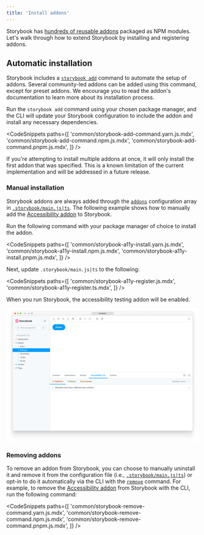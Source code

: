 ```yaml
---
title: 'Install addons'
---
```


Storybook has [hundreds of reusable addons](https://storybook.js.org/integrations) packaged as NPM modules. Let's walk through how to extend Storybook by installing and registering addons.

## Automatic installation

Storybook includes a [`storybook add`](../api/cli-options.md#add) command to automate the setup of addons. Several community-led addons can be added using this command, except for preset addons. We encourage you to read the addon's documentation to learn more about its installation process.

Run the `storybook add` command using your chosen package manager, and the CLI will update your Storybook configuration to include the addon and install any necessary dependencies.

<!-- prettier-ignore-start -->

<CodeSnippets
  paths={[
    'common/storybook-add-command.yarn.js.mdx',
    'common/storybook-add-command.npm.js.mdx',
    'common/storybook-add-command.pnpm.js.mdx',
  ]}
/>

<!-- prettier-ignore-end -->

<Callout variant="warning">

If you're attempting to install multiple addons at once, it will only install the first addon that was specified. This is a known limitation of the current implementation and will be addressed in a future release.

</Callout>

### Manual installation

Storybook addons are always added through the [`addons`](../api/main-config-addons.md) configuration array in [`.storybook/main.js|ts`](../configure/index.md). The following example shows how to manually add the [Accessibility addon](https://storybook.js.org/addons/@storybook/addon-a11y) to Storybook.

Run the following command with your package manager of choice to install the addon.

<!-- prettier-ignore-start -->

<CodeSnippets
  paths={[
    'common/storybook-a11y-install.yarn.js.mdx',
    'common/storybook-a11y-install.npm.js.mdx',
    'common/storybook-a11y-install.pnpm.js.mdx',
  ]}
/>

<!-- prettier-ignore-end -->

Next, update `.storybook/main.js|ts` to the following:

<!-- prettier-ignore-start -->

<CodeSnippets
  paths={[
    'common/storybook-a11y-register.js.mdx',
    'common/storybook-a11y-register.ts.mdx',
  ]}
/>

<!-- prettier-ignore-end -->

When you run Storybook, the accessibility testing addon will be enabled.

![Storybook addon installed and registered](./storybook-addon-installed-registered.png)

### Removing addons

To remove an addon from Storybook, you can choose to manually uninstall it and remove it from the configuration file (i.e., [`.storybook/main.js|ts`](../configure/index.md)) or opt-in to do it automatically via the CLI with the [`remove`](../api/cli-options.md#remove) command. For example, to remove the [Accessibility addon](https://storybook.js.org/addons/@storybook/addon-a11y) from Storybook with the CLI, run the following command:

<!-- prettier-ignore-start -->

<CodeSnippets
  paths={[
    'common/storybook-remove-command.yarn.js.mdx',
    'common/storybook-remove-command.npm.js.mdx',
    'common/storybook-remove-command.pnpm.js.mdx',
  ]}
/>

<!-- prettier-ignore-end -->
